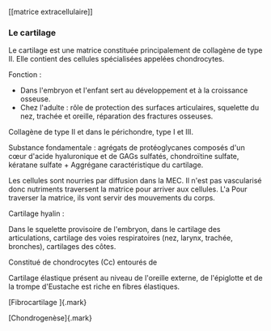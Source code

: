 [[matrice extracellulaire]]
### Le cartilage 

Le cartilage est une matrice constituée principalement de collagène de type II. Elle contient des cellules spécialisées appelées chondrocytes.

Fonction :

* Dans l'embryon et l'enfant sert au développement et à la croissance osseuse.
* Chez l'adulte : rôle de protection des surfaces articulaires, squelette du nez, trachée et oreille, réparation des fractures osseuses.

Collagène de type II et dans le périchondre, type I et III.

Substance fondamentale : agrégats de protéoglycanes composés d'un cœur d'acide hyaluronique et de GAGs sulfatés, chondroïtine sulfate, kératane sulfate + Aggrégane caractéristique du cartilage.

Les cellules sont nourries par diffusion dans la MEC. Il n'est pas vascularisé donc nutriments traversent la matrice pour arriver aux cellules. L'a Pour traverser la matrice, ils vont servir des mouvements du corps.

Cartilage hyalin :

Dans le squelette provisoire de l'embryon, dans le cartilage des articulations, cartilage des voies respiratoires (nez, larynx, trachée, bronches), cartilages des côtes.

Constitué de chondrocytes (Cc) entourés de

Cartilage élastique présent au niveau de l'oreille externe, de l'épiglotte et de la trompe d'Eustache est riche en fibres élastiques.

[Fibrocartilage ]{.mark}

[Chondrogenèse]{.mark}